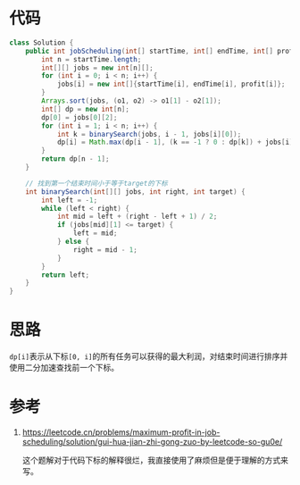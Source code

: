 # 代码

```java
class Solution {
    public int jobScheduling(int[] startTime, int[] endTime, int[] profit) {
        int n = startTime.length;
        int[][] jobs = new int[n][];
        for (int i = 0; i < n; i++) {
            jobs[i] = new int[]{startTime[i], endTime[i], profit[i]};
        }
        Arrays.sort(jobs, (o1, o2) -> o1[1] - o2[1]);
        int[] dp = new int[n];
        dp[0] = jobs[0][2];
        for (int i = 1; i < n; i++) {
            int k = binarySearch(jobs, i - 1, jobs[i][0]);
            dp[i] = Math.max(dp[i - 1], (k == -1 ? 0 : dp[k]) + jobs[i][2]);
        }
        return dp[n - 1];
    }

    // 找到第一个结束时间小于等于target的下标
    int binarySearch(int[][] jobs, int right, int target) {
        int left = -1;
        while (left < right) {
            int mid = left + (right - left + 1) / 2;
            if (jobs[mid][1] <= target) {
                left = mid;
            } else {
                right = mid - 1;
            }
        }
        return left;
    }
}
```

# 思路

`dp[i]`表示从下标`[0, i]`的所有任务可以获得的最大利润，对结束时间进行排序并使用二分加速查找前一个下标。

# 参考

1. https://leetcode.cn/problems/maximum-profit-in-job-scheduling/solution/gui-hua-jian-zhi-gong-zuo-by-leetcode-so-gu0e/

   这个题解对于代码下标的解释很烂，我直接使用了麻烦但是便于理解的方式来写。